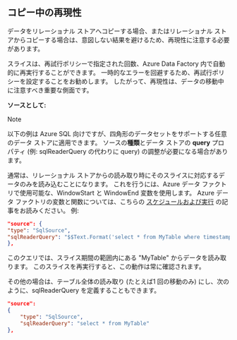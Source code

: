 ## <a name="repeatability-during-copy"></a>コピー中の再現性
データをリレーショナル ストアへコピーする場合、またはリレーショナル ストアからコピーする場合は、意図しない結果を避けるため、再現性に注意する必要があります。 

スライスは、再試行ポリシーで指定された回数、Azure Data Factory 内で自動的に再実行することができます。 一時的なエラーを回避するため、再試行ポリシーを設定することをお勧めします。 したがって、再現性は、データの移動中に注意すべき重要な側面です。 

**ソースとして:**

> [!NOTE]
> 以下の例は Azure SQL 向けですが、四角形のデータセットをサポートする任意のデータ ストアに適用できます。 ソースの**種類**とデータ ストアの **query** プロパティ (例: sqlReaderQuery の代わりに query) の調整が必要になる場合があります。   
> 
> 

通常は、リレーショナル ストアからの読み取り時にそのスライスに対応するデータのみを読み込むことになります。 これを行うには、Azure データ ファクトリで使用可能な、WindowStart と WindowEnd 変数を使用します。 Azure データ ファクトリの変数と関数については、こちらの [スケジュールおよび実行](../articles/data-factory/v1/data-factory-scheduling-and-execution.md) の記事をお読みください。 例: 

```json
"source": {
"type": "SqlSource",
"sqlReaderQuery": "$$Text.Format('select * from MyTable where timestampcolumn >= \\'{0:yyyy-MM-dd HH:mm\\' AND timestampcolumn < \\'{1:yyyy-MM-dd HH:mm\\'', WindowStart, WindowEnd)"
},
```
このクエリでは、スライス期間の範囲内にある "MyTable" からデータを読み取ります。 このスライスを再実行すると、この動作は常に確認されます。 

その他の場合は、テーブル全体の読み取り (たとえば1 回の移動のみ) にし、次のように、sqlReaderQuery を定義することもできます。

```json
"source": 
{            
    "type": "SqlSource",
    "sqlReaderQuery": "select * from MyTable"
},
```
